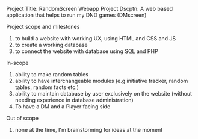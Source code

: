 Project Title: RandomScreen Webapp
Project Dscptn: A web based application that helps to run my DND games (DMscreen)

Project scope and milestones
1. to build a website with working UX, using HTML and CSS and JS 
2. to create a working database 
3. to connect the website with database using SQL and PHP

In-scope
1. ability to make random tables
2. ability to have interchangeable modules (e.g initiative tracker, random tables, random facts etc.) 
3. ability to maintain database by user exclusively on the website (without needing experience in database administration)
4. To have a DM and a Player facing side

Out of scope
1. none at the time, I'm brainstorming for ideas at the moment